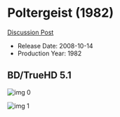 # Poltergeist (1982)

[Discussion Post](https://www.avsforum.com/threads/bass-eq-for-filtered-movies.2995212/post-57824292)

* Release Date: 2008-10-14
* Production Year: 1982

## BD/TrueHD 5.1

![img 0](https://i.imgur.com/oiSc6Fr.jpg)

![img 1](https://i.imgur.com/uQaWb4U.png)

